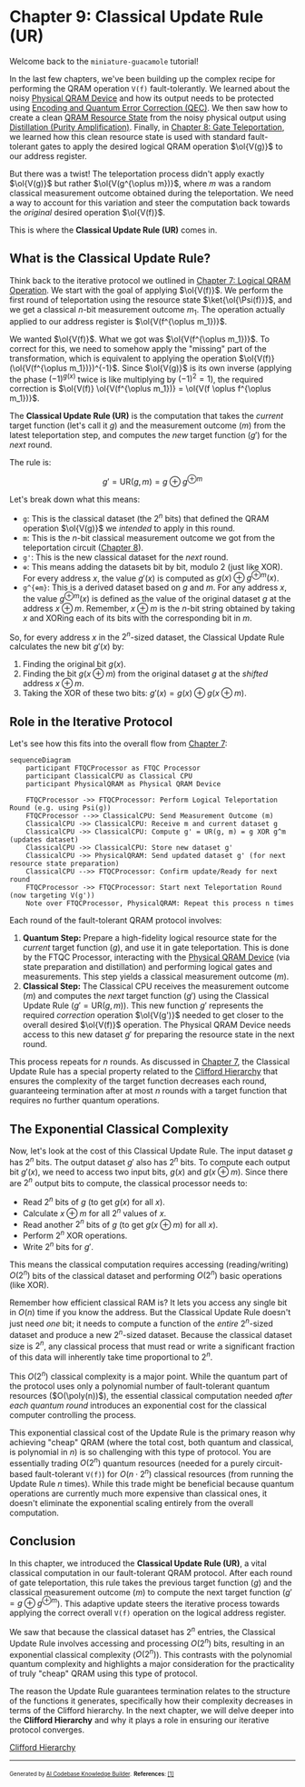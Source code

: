 # Chapter 9: Classical Update Rule (UR)

Welcome back to the `miniature-guacamole` tutorial!

In the last few chapters, we've been building up the complex recipe for performing the QRAM operation `V(f)` fault-tolerantly. We learned about the noisy [Physical QRAM Device](03_physical_qram_device_.md) and how its output needs to be protected using [Encoding and Quantum Error Correction (QEC)](04_encoding_and_quantum_error_correction__qec__.md). We then saw how to create a clean [QRAM Resource State](05_qram_resource_state_.md) from the noisy physical output using [Distillation (Purity Amplification)](06_distillation__purity_amplification__.md). Finally, in [Chapter 8: Gate Teleportation](08_gate_teleportation_.md), we learned how this clean resource state is used with standard fault-tolerant gates to apply the desired logical QRAM operation $\ol{V(g)}$ to our address register.

But there was a twist! The teleportation process didn't apply exactly $\ol{V(g)}$ but rather $\ol{V(g^{\oplus m})}$, where $m$ was a random classical measurement outcome obtained during the teleportation. We need a way to account for this variation and steer the computation back towards the _original_ desired operation $\ol{V(f)}$.

This is where the **Classical Update Rule (UR)** comes in.

## What is the Classical Update Rule?

Think back to the iterative protocol we outlined in [Chapter 7: Logical QRAM Operation](07_logical_qram_operation_.md). We start with the goal of applying $\ol{V(f)}$. We perform the first round of teleportation using the resource state $\ket{\ol{\Psi(f)}}$, and we get a classical $n$-bit measurement outcome $m_1$. The operation actually applied to our address register is $\ol{V(f^{\oplus m_1})}$.

We wanted $\ol{V(f)}$. What we got was $\ol{V(f^{\oplus m_1})}$. To correct for this, we need to somehow apply the "missing" part of the transformation, which is equivalent to applying the operation $\ol{V(f)} (\ol{V(f^{\oplus m_1})})^{-1}$. Since $\ol{V(g)}$ is its own inverse (applying the phase $(-1)^{g(x)}$ twice is like multiplying by $(-1)^2=1$), the required correction is $\ol{V(f)} \ol{V(f^{\oplus m_1})} = \ol{V(f \oplus f^{\oplus m_1})}$.

The **Classical Update Rule (UR)** is the computation that takes the _current_ target function (let's call it $g$) and the measurement outcome ($m$) from the latest teleportation step, and computes the _new_ target function ($g'$) for the _next_ round.

The rule is:

$$
g' = \text{UR}(g, m) = g \oplus g^{\oplus m}
$$

Let's break down what this means:

- `g`: This is the classical dataset (the $2^n$ bits) that defined the QRAM operation $\ol{V(g)}$ we _intended_ to apply in this round.
- `m`: This is the $n$-bit classical measurement outcome we got from the teleportation circuit ([Chapter 8](08_gate_teleportation_.md)).
- `g'`: This is the new classical dataset for the _next_ round.
- `⊕`: This means adding the datasets bit by bit, modulo 2 (just like XOR). For every address $x$, the value $g'(x)$ is computed as $g(x) \oplus g^{\oplus m}(x)$.
- `g^{⊕m}`: This is a derived dataset based on $g$ and $m$. For any address $x$, the value $g^{\oplus m}(x)$ is defined as the value of the original dataset $g$ at the address $x \oplus m$. Remember, $x \oplus m$ is the $n$-bit string obtained by taking $x$ and XORing each of its bits with the corresponding bit in $m$.

So, for every address $x$ in the $2^n$-sized dataset, the Classical Update Rule calculates the new bit $g'(x)$ by:

1.  Finding the original bit $g(x)$.
2.  Finding the bit $g(x \oplus m)$ from the original dataset $g$ at the _shifted_ address $x \oplus m$.
3.  Taking the XOR of these two bits: $g'(x) = g(x) \oplus g(x \oplus m)$.

## Role in the Iterative Protocol

Let's see how this fits into the overall flow from [Chapter 7](07_logical_qram_operation_.md):

```mermaid
sequenceDiagram
    participant FTQCProcessor as FTQC Processor
    participant ClassicalCPU as Classical CPU
    participant PhysicalQRAM as Physical QRAM Device

    FTQCProcessor ->> FTQCProcessor: Perform Logical Teleportation Round (e.g. using Psi(g))
    FTQCProcessor -->> ClassicalCPU: Send Measurement Outcome (m)
    ClassicalCPU ->> ClassicalCPU: Receive m and current dataset g
    ClassicalCPU ->> ClassicalCPU: Compute g' = UR(g, m) = g XOR g^m (updates dataset)
    ClassicalCPU ->> ClassicalCPU: Store new dataset g'
    ClassicalCPU ->> PhysicalQRAM: Send updated dataset g' (for next resource state preparation)
    ClassicalCPU -->> FTQCProcessor: Confirm update/Ready for next round
    FTQCProcessor ->> FTQCProcessor: Start next Teleportation Round (now targeting V(g'))
    Note over FTQCProcessor, PhysicalQRAM: Repeat this process n times

```

Each round of the fault-tolerant QRAM protocol involves:

1.  **Quantum Step:** Prepare a high-fidelity logical resource state for the _current_ target function ($g$), and use it in gate teleportation. This is done by the FTQC Processor, interacting with the [Physical QRAM Device](03_physical_qram_device_.md) (via state preparation and distillation) and performing logical gates and measurements. This step yields a classical measurement outcome ($m$).
2.  **Classical Step:** The Classical CPU receives the measurement outcome ($m$) and computes the _next_ target function ($g'$) using the Classical Update Rule ($g' = \text{UR}(g,m)$). This new function $g'$ represents the required _correction_ operation $\ol{V(g')}$ needed to get closer to the overall desired $\ol{V(f)}$ operation. The Physical QRAM Device needs access to this new dataset $g'$ for preparing the resource state in the next round.

This process repeats for $n$ rounds. As discussed in [Chapter 7](07_logical_qram_operation_.md), the Classical Update Rule has a special property related to the [Clifford Hierarchy](10_clifford_hierarchy_.md) that ensures the complexity of the target function decreases each round, guaranteeing termination after at most $n$ rounds with a target function that requires no further quantum operations.

## The Exponential Classical Complexity

Now, let's look at the cost of this Classical Update Rule. The input dataset $g$ has $2^n$ bits. The output dataset $g'$ also has $2^n$ bits. To compute each output bit $g'(x)$, we need to access two input bits, $g(x)$ and $g(x \oplus m)$. Since there are $2^n$ output bits to compute, the classical processor needs to:

- Read $2^n$ bits of $g$ (to get $g(x)$ for all $x$).
- Calculate $x \oplus m$ for all $2^n$ values of $x$.
- Read another $2^n$ bits of $g$ (to get $g(x \oplus m)$ for all $x$).
- Perform $2^n$ XOR operations.
- Write $2^n$ bits for $g'$.

This means the classical computation requires accessing (reading/writing) $O(2^n)$ bits of the classical dataset and performing $O(2^n)$ basic operations (like XOR).

Remember how efficient classical RAM is? It lets you access any single bit in $O(n)$ time if you know the address. But the Classical Update Rule doesn't just need _one_ bit; it needs to compute a function of the _entire_ $2^n$-sized dataset and produce a new $2^n$-sized dataset. Because the classical dataset size is $2^n$, any classical process that must read or write a significant fraction of this data will inherently take time proportional to $2^n$.

This $O(2^n)$ classical complexity is a major point. While the quantum part of the protocol uses only a polynomial number of fault-tolerant quantum resources ($O(\poly(n))$), the essential classical computation needed _after each quantum round_ introduces an exponential cost for the classical computer controlling the process.

This exponential classical cost of the Update Rule is the primary reason why achieving "cheap" QRAM (where the total cost, both quantum and classical, is polynomial in $n$) is so challenging with this type of protocol. You are essentially trading $O(2^n)$ quantum resources (needed for a purely circuit-based fault-tolerant `V(f)`) for $O(n \cdot 2^n)$ classical resources (from running the Update Rule $n$ times). While this trade might be beneficial because quantum operations are currently much more expensive than classical ones, it doesn't eliminate the exponential scaling entirely from the overall computation.

## Conclusion

In this chapter, we introduced the **Classical Update Rule (UR)**, a vital classical computation in our fault-tolerant QRAM protocol. After each round of gate teleportation, this rule takes the previous target function ($g$) and the classical measurement outcome ($m$) to compute the next target function ($g' = g \oplus g^{\oplus m}$). This adaptive update steers the iterative process towards applying the correct overall `V(f)` operation on the logical address register.

We saw that because the classical dataset has $2^n$ entries, the Classical Update Rule involves accessing and processing $O(2^n)$ bits, resulting in an exponential classical complexity ($O(2^n)$). This contrasts with the polynomial quantum complexity and highlights a major consideration for the practicality of truly "cheap" QRAM using this type of protocol.

The reason the Update Rule guarantees termination relates to the structure of the functions it generates, specifically how their complexity decreases in terms of the Clifford hierarchy. In the next chapter, we will delve deeper into the **Clifford Hierarchy** and why it plays a role in ensuring our iterative protocol converges.

[Clifford Hierarchy](10_clifford_hierarchy_.md)

---

<sub><sup>Generated by [AI Codebase Knowledge Builder](https://github.com/The-Pocket/Tutorial-Codebase-Knowledge).</sup></sub> <sub><sup>**References**: [[1]](https://github.com/BorissovAnton/miniature-guacamole/blob/561cc0eae83fae19829c1a65c3478067f59cdeef/main.tex)</sup></sub>
